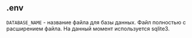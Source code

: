 ## .env
`DATABASE_NAME` - название файла для базы данных. Файл полностью с расширением файла. На данный момент используется sqlite3.
